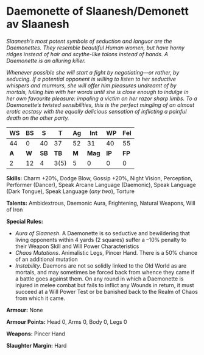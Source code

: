 # Daemonette of Slaanesh/Demonett av Slaanesh

_Slaanesh’s most potent symbols of seduction and languor
 are the Daemonettes. They resemble beautiful Human
 women, but have horny ridges instead of hair and scythe-like
 talons instead of hands. A Daemonette is an alluring killer._
 
 _Whenever possible she will start a fight by negotiating—or
 rather, by seducing. If a potential opponent is willing to listen
 to her seductive whispers and murmurs, she will offer him
 pleasures undreamt of by mortals, lulling him with her words
 until she is close enough to indulge in her own favourite
 pleasure: impaling a victim on her razor sharp limbs. To a
 Daemonette’s twisted sensibilities, this is the perfect mingling
 of an almost erotic ecstasy with the equally delicious sensation
 of inflicting a painful death on the other party._

|**WS**|**BS**|**S**|**T**|**Ag**|**Int**|**WP**|**Fel**|
|--|--|-|-|--|---|--|---|
|44|0|40|37|52|31|40|55|
|**A**|**W**|**SB**|**TB**|**M**|**Mag**|**IP**|**FP**|
|2|12|4|3(5)|5|0|0|0|

**Skills:** Charm +20%, Dodge Blow, Gossip +20%, Night
Vision, Perception, Performer (Dancer), Speak
Arcane Language (Daemonic), Speak Language (Dark
Tongue), Speak Language (_any two_), Torture

**Talents:** Ambidextrous, Daemonic Aura, Frightening,
Natural Weapons, Will of Iron

**Special Rules:**
* _Aura of Slaanesh_. A Daemonette is so seductive and
bewildering that living opponents within 4 yards (2
squares) suffer a –10% penalty to their Weapon Skill
and Will Power Characteristics
* _Chaos Mutations_. Animalistic Legs, Pincer Hand.
There is a 50% chance of an additional mutation
* _Instability_. Daemons are not so solidly linked to
the Old World as are mortals, and may sometimes
be forced back from whence they came if a battle
goes against them. On any round in which a
Daemonette is injured in melee combat but fails to
inflict any Wounds in return, it must succeed at a
Will Power Test or be banished back to the Realm
of Chaos from which it came.

**Armour:** None

**Armour Points:** Head 0, Arms 0, Body 0, Legs 0

**Weapons:** Pincer Hand

**Slaughter Margin:** Hard